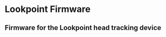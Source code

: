 <!--
SPDX-FileCopyrightText: 2024 Derek Sauer

SPDX-License-Identifier: GPL-3.0-only
-->

# Lookpoint Firmware
## Firmware for the Lookpoint head tracking device
